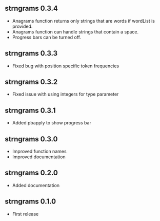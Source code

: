 
## strngrams 0.3.4

- Anagrams function returns only strings that are words if wordList is provided.
- Anagrams function can handle strings that contain a space.
- Progress bars can be turned off.

## strngrams 0.3.3

- Fixed bug with position specific token frequencies

## strngrams 0.3.2

- Fixed issue with using integers for type parameter

## strngrams 0.3.1

- Added pbapply to show progress bar

## strngrams 0.3.0

- Improved function names
- Improved documentation

## strngrams 0.2.0

- Added documentation

## strngrams 0.1.0

- First release
